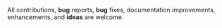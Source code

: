 All contributions, **bug** reports, **bug** fixes, documentation improvements, enhancements, and **ideas** are welcome.
